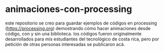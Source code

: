 # animaciones-con-processing
este repositorio se creo para guardar ejemplos de códigos en processing (https://processing.org) demostrando cómo hacer animaciones desde código, con y sin una biblioteca. los códigos fueron originalmente desarrollados para mis estudiantes del tecnológico de costa rica, pero por petición de otras personas interesadas se publicaron acá.

